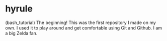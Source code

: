 # hyrule 
(bash_tutorial)
The beginning! 
This was the first repository I made on my own. I used it to play around and get comfortable using Git and Github. I am a big Zelda fan.
